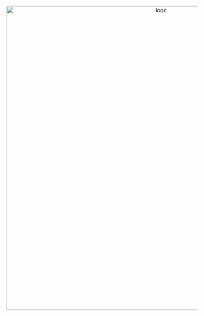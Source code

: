 <p align="center">
  <img src="https://graph.org/file/3251f328c9e86acfe6f17-8633c4631c5c9c9e01.jpg" alt="logo" width="800">
</p>
